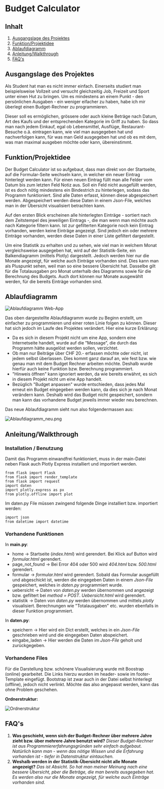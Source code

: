 # Budget Calculator

## Inhalt
1. [Ausgangslage des Projektes](#ausgangslage-des-projektes)
2. [Funktion/Projektidee](#funktionprojektidee)
3. [Ablaufdiagramm](#ablaufdiagramm)
4. [Anleitung/Walkthrough](#anleitungwalkthrough)
5. [FAQ's](#faqs)

## Ausgangslage des Projektes
Als Student hat man es nicht immer einfach. Einerseits studiert man beispielsweise Vollzeit und versucht gleichzeitig Job, Freizeit und Sport unter einen Hut zu bringen. Um es mindestens an einem Punkt - den persönlichen Ausgaben -  ein weniger eifacher zu haben, habe ich mir überlegt einen Budget-Rechner zu programmieren. 

Dieser soll es ermöglichen, grössere oder auch kleine Beträge nach Datum, Art des Kaufs und der entsprechenden Kategorie im Griff zu haben. So dass man nach jedem Einkauf, egal ob Lebensmittel, Ausflüge, Restaurant-Besuche o.ä. eintragen kann, wie viel man ausgegeben hat und nachverfolgen kann, für was man Geld ausgegeben hat und ob es mit dem, was man maximal ausgeben möchte oder kann, übereinstimmt. 

## Funktion/Projektidee
Der Budget Calculator ist so aufgebaut, dass man direkt von der Startseite, auf die Formular-Seite wechseln kann, in welcher ein neuer Eintrag hinterlegt werden kann. 
Für einen neuen Eintrag füllt man alle Felder vom Datum bis zum letzten Feld Notiz aus. Soll ein Feld nicht ausgefüllt werden, ist es doch nötig mindestens ein Bindestrich zu hinterlegen, sodass das Programm funktioniert. 
Sind alle Daten erfasst, können diese abgespeichert werden. Abgespeichert werden diese Daten in einem Json-File, welches man in der Übersicht visualisiert betrachten kann. 

Auf den ersten Blick erscheinen alle hinterlegten Einträge - sortiert nach dem Zeitstempel des jeweiligen Eintrags -, die man wenn man möchte auch nach Kategorie filtern kann.
Ist zur gefilterten Kategorie noch kein Eintrag vorhanden, werden keine Einträge angezeigt. Sind jedoch ein oder mehrere Einträge vorhanden, werden diese Daten in einer Liste gefiltert dargestellt.

Um eine Statistik zu erhalten und zu sehen, wie viel man in welchem Monat vergleichsweise ausgegeben hat, wird auf der Statistik-Seite, ein Balkendiagramm (mittels Plotly) dargestellt. Jedoch werden hier nur die Monate angezeigt, für welche auch Einträge vorhanden sind. 
Dies kann man als Pluspunkt sehen, weil man so eine bessere Übersicht hat. Dasselbe gilt für die Totalausgaben pro Monat unterhalb des Diagramms sowie für die Berechnung des Budgets.
Auch dort können nur Monate ausgewählt werden, für die bereits Einträge vorhanden sind. 

## Ablaufdiagramm
![Ablaufdiagramm Web-App](https://user-images.githubusercontent.com/91332592/135832890-77d963c7-ed2b-4784-9750-7b96cb5e7122.png)


Das oben dargestellte Ablaufdiagramm wurde zu Beginn erstellt, um einfacher zu programmieren und einer roten Linie folgen zu können.
Dieser hat sich jedoch im Laufe des Projektes verändert. Hier eine kurze Erklärung:

* Da es sich in diesem Projekt nicht um eine App, sondern eine Internetseite handelt, wurde auf die "Message", die durch das Programm hätte ausgelöst werden sollen, verzichtet.
* Ob man nur Beiträge über CHF 20.- erfassen möchte oder nicht, ist jedem selbst überlassen. Dies kommt ganz darauf an, wie fest bzw. wie genau man mit dem Budget Rechner arbeiten möchte. Deshalb wurde hierfür auch keine Funktion bzw. Berechnung programmiert.
* "Hinweis öffnen" kann ignoriert werden, da wie bereits erwähnt, es sich in diesem Projekt nicht um eine App handelt.
* Bezüglich "Budget anpassen" wurde entschieden, dass jedes Mal erneut ein Budget eingegeben werden kann, da dies sich je nach Monat verändern kann. Deshalb wird das Budget nicht gespeichert, sondern man kann das vorhandene Budget jeweils immer wieder neu berechnen. 

Das neue Ablaufdiagramm sieht nun also folgendermassen aus:

![Ablaufdiagramm_neu.png](Ablaufdiagramm_neu.png)

## Anleitung/Walkthrough 
### Installation / Benutzung

Damit das Programm einwandfrei funktioniert, muss in der main-Datei neben Flask auch Plotly Express installiert und importiert werden.

```
from flask import Flask
from flask import render_template
from flask import request
import daten
import plotly.express as px
from plotly.offline import plot
```

Im daten.py File müssen zwingend folgende Dinge installiert bzw. importiert werden:

```
import json
from datetime import datetime
```

### Vorhandene Funktionen
In **main.py**:
* home -> Startseite (*index.html*) wird gerendert. Bei Klick auf Button wird *formular.html* gerendert.
* page_not_found -> Bei Error 404 oder 500 wird *404.html* bzw. *500.html* gerendert.
* formular -> *formular.html* wird gerendert. Sobald das Formular ausgefüllt und abgeschickt ist, werden die eingegeben Daten in einem *Json-File* gespeichert, welches in *daten.py* programmiert wurde.
* uebersicht -> Daten von *daten.py* werden übernommen und angezeigt bzw. gefiltert bei *method = POST*. *Uebersicht.html* wird gerendert.
* statistik -> Daten von *daten.py* werden übernommen und mittels *plotly* visualisiert. Berechnungen wie "Totalausgaben" etc. wurden ebenfalls in dieser Funktion programmiert.

In **daten.py**:
* speichern -> Hier wird ein Dict erstellt, welches in ein *Json-File* geschrieben wird und die eingegeben Daten abspeichert.
* eingabe_laden -> Hier werden die Daten im *Json-File* geholt und zurückgegeben.

### Vorhandene Files

Für die Darstellung bzw. schönere Visualisierung wurde mit Boostrap (online) gearbeitet. Die Links hierzu wurden im header- sowie im footer-Template eingefügt.
Bootstrap ist zwar auch in der Datei selbst hinterlegt (offline), jedoch nicht verlinkt. Möchte das also angepasst werden, kann das ohne Problem geschehen.

**Ordnerstruktur:**

![Ordnerstruktur](img.png)

## FAQ's
1. **Was geschieht, wenn sich der Budget-Rechner über mehrere Jahre zieht bzw. über mehrere Jahre benutzt wird?**
*Dieser Budget-Rechner ist aus Programmiererfahrungsgründen sehr einfach aufgebaut. Natürlich kann man - wenn das nötige Wissen und die Erfahrung vorhanden ist - tiefer in Datenstruktur eintauchen.*
2. **Weshalb werden in der Statistik-Übersicht nicht alle Monate angezeigt?**
*Das ist Absicht. So hat man meiner Meinung nach eine bessere Übersicht, pber die Beträge, die man bereits ausgegeben hat. Es werden also nur die Monate angezeigt, für welche auch Einträge vorhanden sind.*


